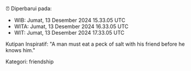 ⏰ Diperbarui pada:
- WIB: Jumat, 13 Desember 2024 15.33.05 UTC
- WITA: Jumat, 13 Desember 2024 16.33.05 UTC
- WIT: Jumat, 13 Desember 2024 17.33.05 UTC

Kutipan Inspiratif:
"A man must eat a peck of salt with his friend before he knows him."


Kategori: friendship

